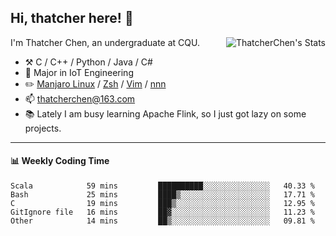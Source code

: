 ## Hi, thatcher here! :wave:

<img align="right" src="https://github-readme-stats.vercel.app/api?username=thatcherchen&title_color=333&text_color=777" alt="ThatcherChen's Stats" >

I'm Thatcher Chen, an undergraduate at CQU.

- :hammer_and_pick:  C / C++ / Python / Java / C# 
- :seedling:  Major in IoT Engineering
- :pencil2: [Manjaro Linux](https://github.com/manjaro) / [Zsh](https://github.com/zsh-users/zsh) / [Vim](https://github.com/vim/vim) / [nnn](https://github.com/jarun/nnn)
- :mailbox: thatcherchen@163.com
- :books: Lately I am busy learning Apache Flink, so I just got lazy on some projects.

---

#### :bar_chart: Weekly Coding Time

<!--START_SECTION:waka-->

```text
Scala            59 mins         ██████████░░░░░░░░░░░░░░░   40.33 %
Bash             25 mins         ████▒░░░░░░░░░░░░░░░░░░░░   17.71 %
C                19 mins         ███▒░░░░░░░░░░░░░░░░░░░░░   12.95 %
GitIgnore file   16 mins         ██▓░░░░░░░░░░░░░░░░░░░░░░   11.23 %
Other            14 mins         ██▒░░░░░░░░░░░░░░░░░░░░░░   09.81 %
```

<!--END_SECTION:waka-->
